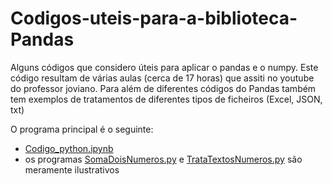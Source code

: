 # Codigos-uteis-para-a-biblioteca-Pandas
Alguns códigos que considero úteis para aplicar o pandas e o numpy.
Este código resultam de várias aulas (cerca de 17 horas) que assiti no youtube do professor joviano.
Para além de diferentes códigos do Pandas também tem exemplos de tratamentos de diferentes tipos de ficheiros (Excel, JSON, txt)

O programa principal é o seguinte: 
* [Codigo_python.ipynb](https://github.com/Bombjack88/Codigos-uteis-para-a-biblioteca-Pandas/blob/main/Codigo_python.ipynb)
* os programas [SomaDoisNumeros.py](https://github.com/Bombjack88/Codigos-uteis-para-a-biblioteca-Pandas/blob/main/SomaDoisNumeros.py) e [TrataTextosNumeros.py](https://github.com/Bombjack88/Codigos-uteis-para-a-biblioteca-Pandas/blob/main/TrataTextosNumeros.py) são meramente ilustrativos
